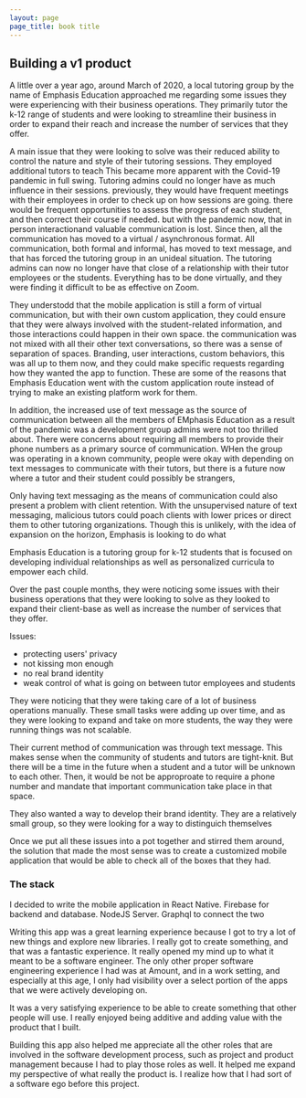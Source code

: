 ```yaml
---
layout: page
page_title: book title
---
```


## Building a v1 product

A little over a year ago, around March of 2020, a local tutoring group by the name of Emphasis Education approached me regarding some issues they were experiencing with their business operations. They primarily tutor the k-12 range of students and were looking to streamline their business in order to expand their reach and increase the number of services that they offer.

A main issue that they were looking to solve was their reduced ability to control the nature and style of their tutoring sessions. They employed additional tutors to teach This became more apparent with the Covid-19 pandemic in full swing. Tutoring admins could no longer have as much influence in their sessions. previously, they would have frequent meetings with their employees in order to check up on how sessions are going. there would be frequent opportunities to assess the progress of each student, and then correct their course if needed. but with the pandemic now, that in person interactionand valuable communication is lost. Since then, all the communication has moved to a virtual / asynchronous format. All communication, both formal and informal, has moved to text message, and that has forced the tutoring group in an unideal situation. The tutoring admins can now no longer have that close of a relationship with their tutor employees or the students. Everything has to be done virtually, and they were finding it difficult to be as effective on Zoom.

They understodd that the mobile application is still a form of virtual communication, but with their own custom application, they could ensure that they were always involved with the student-related information, and those interactions could happen in their own space. the communication was not mixed with all their other text conversations, so there was a sense of separation of spaces. Branding, user interactions, custom behaviors, this was all up to them now, and they could make specific requests regarding how they wanted the app to function. These are some of the reasons that Emphasis Education went with the custom application route instead of trying to make an existing platform work for them.

In addition, the increased use of text message as the source of communication between all the members of EMphasis Education as a result of the pandemic was a development group admins were not too thrilled about. There were concerns about requiring all members to provide their phone numbers as a primary source of communication. WHen the group was operating in a known community, people were okay with depending on text messages to communicate with their tutors, but there is a future now where a tutor and their student could possibly be strangers,

Only having text messaging as the means of communication could also present a problem with client retention. With the unsupervised nature of text messaging, malicious tutors could poach clients with lower prices or direct them to other tutoring organizations. Though this is unlikely, with the idea of expansion on the horizon, Emphasis is looking to do what

Emphasis Education is a tutoring group for k-12 students that is focused on developing individual relationships as well as personalized curricula to empower each child.

Over the past couple months, they were noticing some issues with their business operations that they were looking to solve as they looked to expand their client-base as well as increase the number of services that they offer.

Issues:
  - protecting users' privacy
  - not kissing mon enough
  - no real brand identity
  - weak control of what is going on between tutor employees and students

They were noticing that they were taking care of a lot of business operations manually. These small tasks were adding up over time, and as they were looking to expand and take on more students, the way they were running things was not scalable.

Their current method of communication was through text message. This makes sense when the community of students and tutors are tight-knit. But there will be a time in the future when a student and a tutor will be unknown to each other. Then, it would be not be approproate to require a phone number and mandate that important communication take place in that space.

They also wanted a way to develop their brand identity. They are a relatively small group, so they were looking for a way to distinguich themselves

Once we put all these issues into a pot together and stirred them around, the solution that made the most sense was to create a customized mobile application that would be able to check all of the boxes that they had.

### The stack

I decided to write the mobile application in React Native. Firebase for backend and database. NodeJS Server. Graphql to connect the two

Writing this app was a great learning experience because I got to try a lot of new things and explore new libraries. I really got to create something, and that was a fantastic experience. It really opened my mind up to what it meant to be a software engineer. The only other proper software engineering experience I had was at Amount, and in a work setting, and especially at this age, I only had visibility over a select portion of the apps that we were actively developing on.

It was a very satisfying experience to be able to create something that other people will use. I really enjoyed being additive and adding value with the product that I built.

Building this app also helped me appreciate all the other roles that are involved in the software development process, such as project and product management because I had to play those roles as well. It helped me expand my perspective of what really the product is. I realize how that I had sort of a software ego before this project.